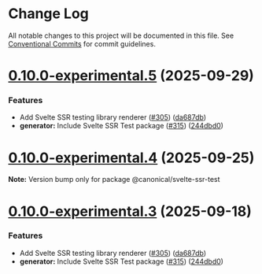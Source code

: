 # Change Log

All notable changes to this project will be documented in this file.
See [Conventional Commits](https://conventionalcommits.org) for commit guidelines.

# [0.10.0-experimental.5](https://github.com/canonical/pragma/compare/v0.8.1-experimental.0...v0.10.0-experimental.5) (2025-09-29)


### Features

* Add Svelte SSR testing library renderer ([#305](https://github.com/canonical/pragma/issues/305)) ([da687db](https://github.com/canonical/pragma/commit/da687db2a8f6ad2d1b8cfc9806a041e5d18ea68c))
* **generator:** Include Svelte SSR Test package ([#315](https://github.com/canonical/pragma/issues/315)) ([244dbd0](https://github.com/canonical/pragma/commit/244dbd0b580101ecfdb5495300b012419d7d0769))





# [0.10.0-experimental.4](https://github.com/canonical/pragma/compare/v0.10.0-experimental.3...v0.10.0-experimental.4) (2025-09-25)

**Note:** Version bump only for package @canonical/svelte-ssr-test





# [0.10.0-experimental.3](https://github.com/canonical/pragma/compare/v0.10.0-experimental.2...v0.10.0-experimental.3) (2025-09-18)


### Features

* Add Svelte SSR testing library renderer ([#305](https://github.com/canonical/pragma/issues/305)) ([da687db](https://github.com/canonical/pragma/commit/da687db2a8f6ad2d1b8cfc9806a041e5d18ea68c))
* **generator:** Include Svelte SSR Test package ([#315](https://github.com/canonical/pragma/issues/315)) ([244dbd0](https://github.com/canonical/pragma/commit/244dbd0b580101ecfdb5495300b012419d7d0769))
